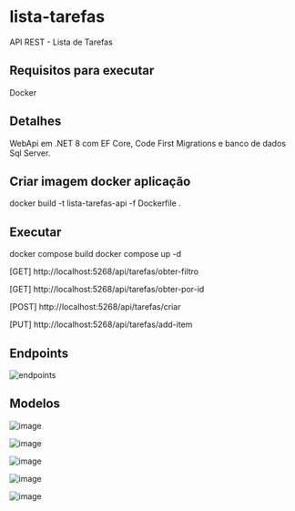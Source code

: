 # lista-tarefas
API REST - Lista de Tarefas

## Requisitos para executar
Docker

## Detalhes
WebApi em .NET 8 com EF Core, Code First Migrations e banco de dados Sql Server.

## Criar imagem docker aplicação
docker build -t lista-tarefas-api -f Dockerfile .

## Executar
docker compose build
docker compose up -d

[GET] http://localhost:5268/api/tarefas/obter-filtro

[GET] http://localhost:5268/api/tarefas/obter-por-id

[POST] http://localhost:5268/api/tarefas/criar

[PUT] http://localhost:5268/api/tarefas/add-item

## Endpoints

![endpoints](https://github.com/wallacecosta/lista-tarefas/assets/25742247/b4d90c71-9670-41ce-be1d-73b8851fe4ae)

## Modelos

![image](https://github.com/wallacecosta/lista-tarefas/assets/25742247/acf37a0b-aa40-42d7-ad34-7a0d163f5250)

![image](https://github.com/wallacecosta/lista-tarefas/assets/25742247/0eb97638-2d46-4d91-ae45-45b25170bef7)

![image](https://github.com/wallacecosta/lista-tarefas/assets/25742247/050d418e-7f43-4734-904e-657196eaded0)

![image](https://github.com/wallacecosta/lista-tarefas/assets/25742247/31930533-1f00-4912-b878-9d9cf03edeb0)

![image](https://github.com/wallacecosta/lista-tarefas/assets/25742247/39cf3437-544e-4683-ba36-b1d796d61b25)

